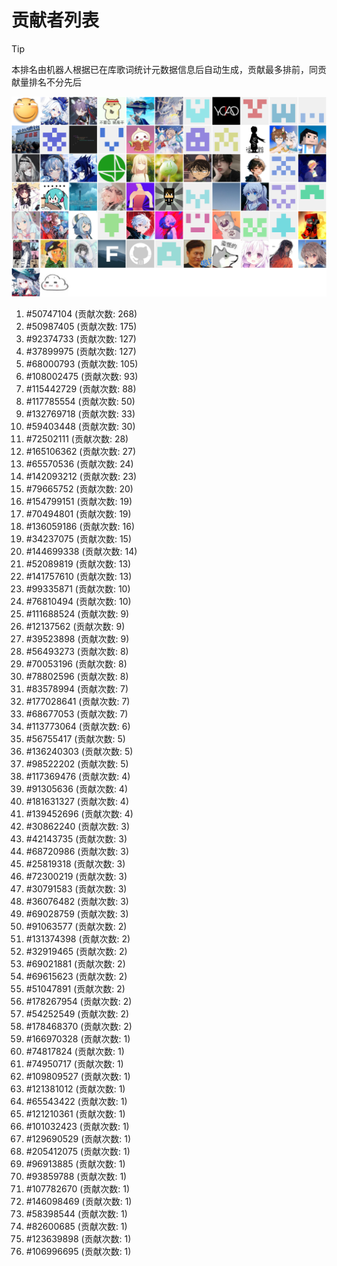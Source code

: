 # 贡献者列表

> [!TIP]
> 本排名由机器人根据已在库歌词统计元数据信息后自动生成，贡献最多排前，同贡献量排名不分先后

![贡献者头像画廊](./CONTRIBUTORS.svg)

1. #50747104 (贡献次数: 268)
2. #50987405 (贡献次数: 175)
3. #92374733 (贡献次数: 127)
4. #37899975 (贡献次数: 127)
5. #68000793 (贡献次数: 105)
6. #108002475 (贡献次数: 93)
7. #115442729 (贡献次数: 88)
8. #117785554 (贡献次数: 50)
9. #132769718 (贡献次数: 33)
10. #59403448 (贡献次数: 30)
11. #72502111 (贡献次数: 28)
12. #165106362 (贡献次数: 27)
13. #65570536 (贡献次数: 24)
14. #142093212 (贡献次数: 23)
15. #79665752 (贡献次数: 20)
16. #154799151 (贡献次数: 19)
17. #70494801 (贡献次数: 19)
18. #136059186 (贡献次数: 16)
19. #34237075 (贡献次数: 15)
20. #144699338 (贡献次数: 14)
21. #52089819 (贡献次数: 13)
22. #141757610 (贡献次数: 13)
23. #99335871 (贡献次数: 10)
24. #76810494 (贡献次数: 10)
25. #111688524 (贡献次数: 9)
26. #12137562 (贡献次数: 9)
27. #39523898 (贡献次数: 9)
28. #56493273 (贡献次数: 8)
29. #70053196 (贡献次数: 8)
30. #78802596 (贡献次数: 8)
31. #83578994 (贡献次数: 7)
32. #177028641 (贡献次数: 7)
33. #68677053 (贡献次数: 7)
34. #113773064 (贡献次数: 6)
35. #56755417 (贡献次数: 5)
36. #136240303 (贡献次数: 5)
37. #98522202 (贡献次数: 5)
38. #117369476 (贡献次数: 4)
39. #91305636 (贡献次数: 4)
40. #181631327 (贡献次数: 4)
41. #139452696 (贡献次数: 4)
42. #30862240 (贡献次数: 3)
43. #42143735 (贡献次数: 3)
44. #68720986 (贡献次数: 3)
45. #25819318 (贡献次数: 3)
46. #72300219 (贡献次数: 3)
47. #30791583 (贡献次数: 3)
48. #36076482 (贡献次数: 3)
49. #69028759 (贡献次数: 3)
50. #91063577 (贡献次数: 2)
51. #131374398 (贡献次数: 2)
52. #32919465 (贡献次数: 2)
53. #69021881 (贡献次数: 2)
54. #69615623 (贡献次数: 2)
55. #51047891 (贡献次数: 2)
56. #178267954 (贡献次数: 2)
57. #54252549 (贡献次数: 2)
58. #178468370 (贡献次数: 2)
59. #166970328 (贡献次数: 1)
60. #74817824 (贡献次数: 1)
61. #74950717 (贡献次数: 1)
62. #109809527 (贡献次数: 1)
63. #121381012 (贡献次数: 1)
64. #65543422 (贡献次数: 1)
65. #121210361 (贡献次数: 1)
66. #101032423 (贡献次数: 1)
67. #129690529 (贡献次数: 1)
68. #205412075 (贡献次数: 1)
69. #96913885 (贡献次数: 1)
70. #93859788 (贡献次数: 1)
71. #107782670 (贡献次数: 1)
72. #146098469 (贡献次数: 1)
73. #58398544 (贡献次数: 1)
74. #82600685 (贡献次数: 1)
75. #123639898 (贡献次数: 1)
76. #106996695 (贡献次数: 1)
